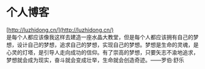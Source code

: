# 个人博客

[http://luzhidong.cn/](http://luzhidong.cn/)  
是每个人都应该像我这样去建造一座水晶大教堂，但是每个人都应该拥有自己的梦想，设计自己的梦想，追求自己的梦想，实现自己的梦想。梦想是生命的灵魂，是心灵的灯塔，是引导人走向成功的信仰。有了崇高的梦想，只要矢志不渝地追求，梦想就会成为现实，奋斗就会变成壮举，生命就会创造奇迹。——罗伯·舒乐

